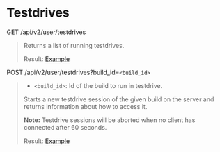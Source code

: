 # Testdrives

GET /api/v2/user/testdrives
>
> Returns a list of running testdrives.
>
> Result: [Example](testdrives.xml)

POST /api/v2/user/testdrives?build_id=`<build_id>`
> * `<build_id>`: Id of the build to run in testdrive.
>
> Starts a new testdrive session of the given build on the server and
> returns information about how to access it.
>
> __Note:__ Testdrive sessions will be aborted when no client has
> connected after 60 seconds.
>
> Result: [Example](testdrive.xml)
